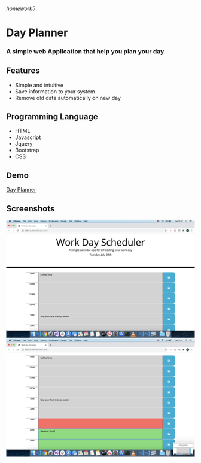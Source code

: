
###### homework5

# Day Planner
### A simple web Application that help you plan your day.

## Features
* Simple and intuitive 
* Save information to your system
* Remove old data automatically on new day

## Programming Language
* HTML
* Javascript
* Jquery
* Bootstrap
* CSS

## Demo
[Day Planner](https://desalu.github.io/homework4/)

## Screenshots
![Day Planner images](./screenshot1.png)
![Day Planner images](./screenshot2.png)
